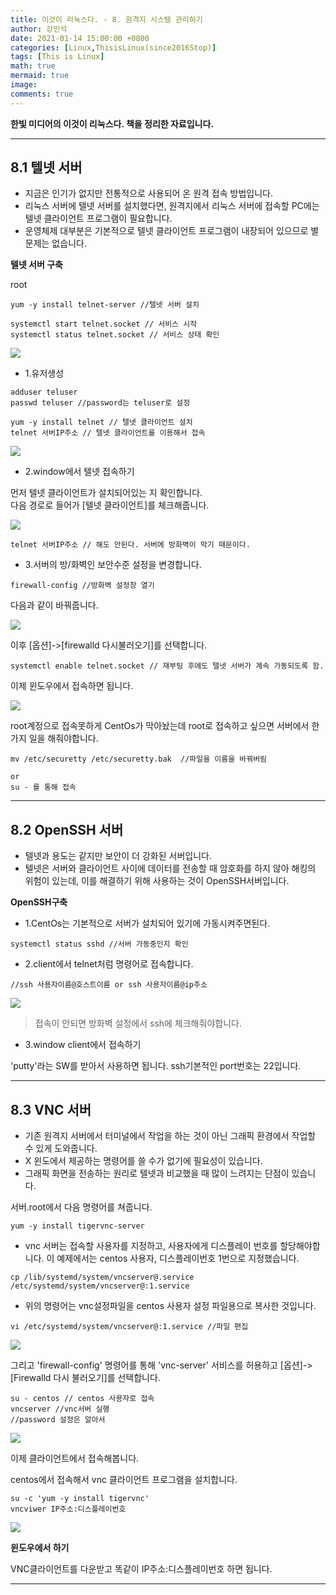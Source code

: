 ```yaml
---
title: 이것이 리눅스다. - 8. 원격지 시스템 관리하기
author: 강민석
date: 2021-01-14 15:00:00 +0800
categories: [Linux,ThisisLinux(since2016Stop)]
tags: [This is Linux]
math: true
mermaid: true
image: 
comments: true
---
```


**한빛 미디어의 이것이 리눅스다. 책을 정리한 자료입니다.**

-----

## **8.1 텔넷 서버** ##

- 지금은 인기가 없지만 전통적으로 사용되어 온 원격 접속 방법입니다.
- 리눅스 서버에 텔넷 서버를 설치했다면, 원격지에서 리눅스 서버에 접속할 PC에는 텔넷 클라이언트 프로그램이 필요합니다.
- 운영체제 대부분은 기본적으로 텔넷 클라이언트 프로그램이 내장되어 있으므로 별 문제는 없습니다.

**텔넷 서버 구축**

root
```console
yum -y install telnet-server //텔넷 서버 설치

systemctl start telnet.socket // 서비스 시작
systemctl status telnet.socket // 서비스 상태 확인
```

![](/assets/img/sample/Linux/ThisisLinux/C8/telnet.JPG)  

- 1.유저생성

```console
adduser teluser
passwd teluser //password는 teluser로 설정

yum -y install telnet // 텔넷 클라이언트 설치
telnet 서버IP주소 // 텔넷 클라이언트를 이용해서 접속
```

![](/assets/img/sample/Linux/ThisisLinux/C8/telnet2.JPG)  


- 2.window에서 텔넷 접속하기

먼저 텔넷 클라이언트가 설치되어있는 지 확인합니다.  
다음 경로로 들어가 [텔넷 클라이언트]를 체크해줍니다.  

![](/assets/img/sample/Linux/ThisisLinux/C8/win.JPG)  

```console
telnet 서버IP주소 // 해도 안된다. 서버에 방화벽이 막기 때문이다.
```

- 3.서버의 방/화벽인 보안수준 설정을 변경합니다.

```console
firewall-config //방화벽 설정창 열기
```

다음과 같이 바꿔줍니다.  

![](/assets/img/sample/Linux/ThisisLinux/C8/firewall.JPG) 

이후 [옵션]->[firewalld 다시불러오기]를 선택합니다.

```console
systemctl enable telnet.socket // 재부팅 후에도 텔넷 서버가 계속 가동되도록 함.
```

이제 윈도우에서 접속하면 됩니다.  

![](/assets/img/sample/Linux/ThisisLinux/C8/wintel.JPG) 

root계정으로 접속못하게 CentOs가 막아놨는데 root로 접속하고 싶으면 서버에서 한가지 일을 해줘야합니다.

```console
mv /etc/securetty /etc/securetty.bak  //파일을 이름을 바꿔버림

or
su - 를 통해 접속
```

-----  

## **8.2 OpenSSH 서버** ##

- 텔넷과 용도는 같지만 보안이 더 강화된 서버입니다.
- 텔넷은 서버와 클라이언트 사이에 데이터를 전송할 때 암호화를 하지 않아 해킹의 위험이 있는데, 이를 해결하기 위해 사용하는 것이 OpenSSH서버입니다.

**OpenSSH구축**

- 1.CentOs는 기본적으로 서버가 설치되어 있기에 가동시켜주면된다.

```console
systemctl status sshd //서버 가동중인지 확인
```

- 2.client에서 telnet처럼 명령어로 접속합니다.   
```console
//ssh 사용자이름@호스트이름 or ssh 사용자이름@ip주소
```

![](/assets/img/sample/Linux/ThisisLinux/C8/ssh.JPG) 

> 접속이 안되면 방화벽 설정에서 ssh에 체크해줘야합니다.

- 3.window client에서 접속하기

'putty'라는 SW를 받아서 사용하면 됩니다. ssh기본적인 port번호는 22입니다.

-----  

## **8.3 VNC 서버** ##

- 기존 원격지 서버에서 터미널에서 작업을 하는 것이 아닌 그래픽 환경에서 작업할 수 있게 도와줍니다.
- X 윈도에서 제공하는 명령어를 쓸 수가 없기에 필요성이 있습니다.
- 그래픽 화면을 전송하는 원리로 텔넷과 비교했을 때 많이 느려지는 단점이 있습니다.

서버.root에서 다음 명령어를 쳐줍니다.  
```console
yum -y install tigervnc-server
```

- vnc 서버는 접속할 사용자를 지정하고, 사용자에게 디스플레이 번호를 할당해야합니다. 이 예제에서는 centos 사용자, 디스플레이번호 1번으로 지정했습니다.

```console
cp /lib/systemd/system/vncserver@.service /etc/systemd/system/vncserver@:1.service
```

- 위의 명령어는 vnc설정파일을 centos 사용자 설정 파일용으로 복사한 것입니다.

```console
vi /etc/systemd/system/vncserver@:1.service //파일 편집
```

![](/assets/img/sample/Linux/ThisisLinux/C8/centos.JPG)  

그리고 'firewall-config' 명령어를 통해 'vnc-server' 서비스를 허용하고 [옵션]->[Firewalld 다시 불러오기]를 선택합니다.  

```console
su - centos // centos 사용자로 접속
vncserver //vnc서버 실행
//password 설정은 알아서
```

![](/assets/img/sample/Linux/ThisisLinux/C8/vnc.JPG)  

이제 클라이언트에서 접속해봅니다.

centos에서 접속해서 vnc 클라이언트 프로그램을 설치합니다.  
```console
su -c 'yum -y install tigervnc'
vncviwer IP주소:디스플레이번호
```

![](/assets/img/sample/Linux/ThisisLinux/C8/result.JPG)  

**윈도우에서 하기**

VNC클라이언트를 다운받고 똑같이 IP주소:디스플레이번호 하면 됩니다.

-----  


